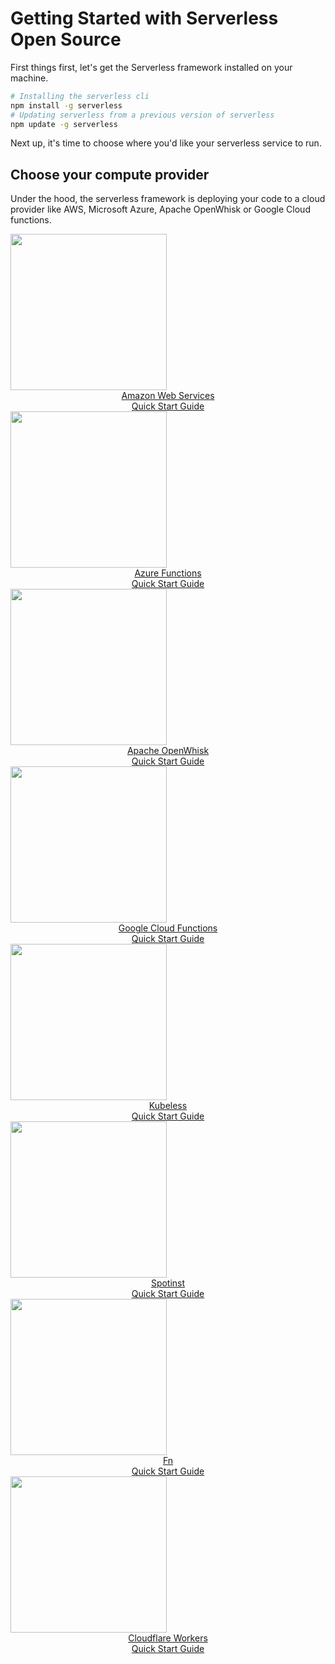 <!--
title: Serverless Getting Started Guide
menuText: Getting Started
layout: Doc
menuOrder: 0
menuItems:
  - {menuText: AWS Guide, path: /framework/docs/providers/aws/guide/quick-start}
  - {menuText: Azure Functions Guide, path: /framework/docs/providers/azure/guide/quick-start}
  - {menuText: Apache OpenWhisk Guide, path: /framework/docs/providers/openwhisk/guide/quick-start}
  - {menuText: Google Functions Guide, path: /framework/docs/providers/google/guide/quick-start}
  - {menuText: Kubeless Guide, path: /framework/docs/providers/kubeless/guide/quick-start}
  - {menuText: Spotinst Guide, path: /framework/docs/providers/spotinst/guide/quick-start}
  - {menuText: Fn Guide, path: /framework/docs/providers/fn/guide/quick-start}
  - {menuText: Cloudflare Workers Guide, path: /framework/docs/providers/cloudflare/guide/quick-start}
-->

# Getting Started with Serverless Open Source

First things first, let's get the Serverless framework installed on your machine.

```bash
# Installing the serverless cli
npm install -g serverless
# Updating serverless from a previous version of serverless
npm update -g serverless
```

Next up, it's time to choose where you'd like your serverless service to run.

## Choose your compute provider

Under the hood, the serverless framework is deploying your code to a cloud provider like AWS, Microsoft Azure, Apache OpenWhisk or Google Cloud functions.

<div class="docsSections">
  <a href="/framework/docs/providers/aws/guide/quick-start">
    <div class="docsSection">
      <div class="docsSectionHeader">
        <img src="https://s3-us-west-2.amazonaws.com/assets.site.serverless.com/images/aws-black.png" width="250"
          draggable="false" />
      </div>
      <div style="text-align:center;">
        <span>Amazon Web Services<br />Quick Start Guide</span>
      </div>
    </div>
  </a>
  <a href="/framework/docs/providers/azure/guide/quick-start">
    <div class="docsSection">
      <div class="docsSectionHeader">
        <img src="https://s3-us-west-2.amazonaws.com/assets.site.serverless.com/images/azure-black.png" width="250"
          draggable="false" />
      </div>
      <div style="text-align:center;">
        <span>Azure Functions<br />Quick Start Guide</span>
      </div>
    </div>
  </a>
  <a href="/framework/docs/providers/openwhisk/guide/quick-start">
    <div class="docsSection">
      <div class="docsSectionHeader">
        <img src="https://s3-us-west-2.amazonaws.com/assets.site.serverless.com/images/openwhisk-black.png" width="250"
          draggable="false" />
      </div>
      <div style="text-align:center;">
        <span>Apache OpenWhisk<br />Quick Start Guide</span>
      </div>
    </div>
  </a>
  <a href="/framework/docs/providers/google/guide/quick-start">
    <div class="docsSection">
      <div class="docsSectionHeader">
        <img src="https://s3-us-west-2.amazonaws.com/assets.site.serverless.com/images/gcf-black.png" width="250"
          draggable="false" />
      </div>
      <div style="text-align:center;">
        <span>Google Cloud Functions<br />Quick Start Guide</span>
      </div>
    </div>
  </a>
  <a href="/framework/docs/providers/kubeless/guide/quick-start">
    <div class="docsSection">
      <div class="docsSectionHeader">
        <img src="https://s3-us-west-2.amazonaws.com/assets.site.serverless.com/docs/kubeless-logos-black.png"
          width="250" draggable="false" />
      </div>
      <div style="text-align:center;">
        <span>Kubeless<br />Quick Start Guide</span>
      </div>
    </div>
  </a>
  <a href="/framework/docs/providers/spotinst/guide/quick-start">
    <div class="docsSection">
      <div class="docsSectionHeader">
        <img src="https://s3-us-west-2.amazonaws.com/assets.site.serverless.com/docs/spotinst-logos-black-small.png"
          width="250" draggable="false" />
      </div>
      <div style="text-align:center;">
        <span>Spotinst<br />Quick Start Guide</span>
      </div>
    </div>
  </a>
  <a href="/framework/docs/providers/fn/guide/quick-start">
    <div class="docsSection">
      <div class="docsSectionHeader">
        <img src="https://s3-us-west-2.amazonaws.com/assets.site.serverless.com/docs/fn-logo-black.png" width="250"
          draggable="false" />
      </div>
      <div style="text-align:center;">
        <span>Fn<br />Quick Start Guide</span>
      </div>
    </div>
  </a>
  <a href="/framework/docs/providers/cloudflare/guide/quick-start">
    <div class="docsSection">
      <div class="docsSectionHeader">
        <img src="https://s3-us-west-2.amazonaws.com/assets.site.serverless.com/docs/cloudflare/cf-logo-v-dark-gray.png"
          width="250" draggable="false" />
      </div>
      <div style="text-align:center;">
        <span>Cloudflare Workers<br />Quick Start Guide</span>
      </div>
    </div>
  </a>
</div>
